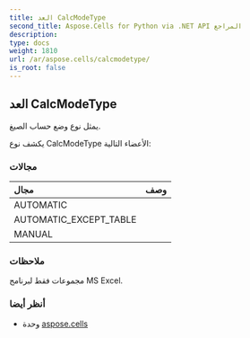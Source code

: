 ```yaml
---
title: العد CalcModeType
second_title: Aspose.Cells for Python via .NET API المراجع
description:
type: docs
weight: 1810
url: /ar/aspose.cells/calcmodetype/
is_root: false
---
```

##  العد CalcModeType
يمثل نوع وضع حساب الصيغ.



يكشف نوع CalcModeType الأعضاء التالية:

###  مجالات
| مجال| وصف|
| :- | :- |
| AUTOMATIC |  |
| AUTOMATIC_EXCEPT_TABLE |  |
| MANUAL |  |



###  ملاحظات

مجموعات فقط لبرنامج MS Excel.

###  أنظر أيضا
* وحدة [aspose.cells](..)
